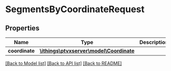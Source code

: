 # SegmentsByCoordinateRequest

## Properties
Name | Type | Description | Notes
------------ | ------------- | ------------- | -------------
**coordinate** | [**\ithings\ptvxserver\model\Coordinate**](Coordinate.md) |  | 

[[Back to Model list]](../../README.md#documentation-for-models) [[Back to API list]](../../README.md#documentation-for-api-endpoints) [[Back to README]](../../README.md)

